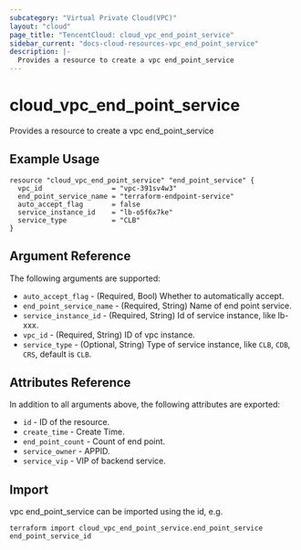 ```yaml
---
subcategory: "Virtual Private Cloud(VPC)"
layout: "cloud"
page_title: "TencentCloud: cloud_vpc_end_point_service"
sidebar_current: "docs-cloud-resources-vpc_end_point_service"
description: |-
  Provides a resource to create a vpc end_point_service
---
```


# cloud_vpc_end_point_service

Provides a resource to create a vpc end_point_service

## Example Usage

```hcl
resource "cloud_vpc_end_point_service" "end_point_service" {
  vpc_id                 = "vpc-391sv4w3"
  end_point_service_name = "terraform-endpoint-service"
  auto_accept_flag       = false
  service_instance_id    = "lb-o5f6x7ke"
  service_type           = "CLB"
}
```

## Argument Reference

The following arguments are supported:

* `auto_accept_flag` - (Required, Bool) Whether to automatically accept.
* `end_point_service_name` - (Required, String) Name of end point service.
* `service_instance_id` - (Required, String) Id of service instance, like lb-xxx.
* `vpc_id` - (Required, String) ID of vpc instance.
* `service_type` - (Optional, String) Type of service instance, like `CLB`, `CDB`, `CRS`, default is `CLB`.

## Attributes Reference

In addition to all arguments above, the following attributes are exported:

* `id` - ID of the resource.
* `create_time` - Create Time.
* `end_point_count` - Count of end point.
* `service_owner` - APPID.
* `service_vip` - VIP of backend service.


## Import

vpc end_point_service can be imported using the id, e.g.

```
terraform import cloud_vpc_end_point_service.end_point_service end_point_service_id
```

